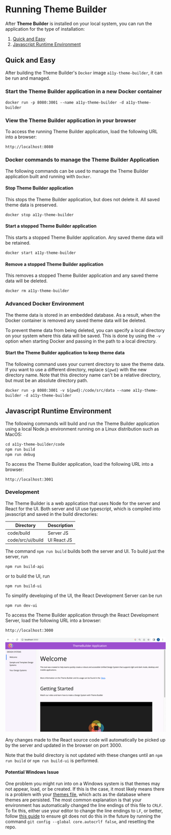 # Running Theme Builder

After **Theme Builder** is installed on your local system, you can run the application for the type of installation:

1. [Quick and Easy](#quick-and-easy)
2. [Javascript Runtime Environment](#javascript-runtime-environment)

## Quick and Easy
After building the Theme Builder's `Docker` image `a11y-theme-builder`, it can be run and managed.

### Start the Theme Builder application in a new Docker container

```
docker run -p 8080:3001 --name a11y-theme-builder -d a11y-theme-builder
```
### View the Theme Builder application in your browser

To access the running Theme Builder application, load the following URL into a browser:

```
http://localhost:8080
```

### Docker commands to manage the Theme Builder Application
The following commands can be used to manage the Theme Builder application built and running with `Docker`.

#### Stop Theme Builder application
This stops the Theme Builder application, but does not delete it.  All saved theme data is preserved.

```
docker stop a11y-theme-builder
```

#### Start a stopped Theme Builder application
This starts a stopped Theme Builder application.  Any saved theme data will be retained.

```
docker start a11y-theme-builder
```

#### Remove a stopped Theme Builder application
This removes a stopped Theme Builder application and any saved theme data will be deleted.

```
docker rm a11y-theme-builder
```

### Advanced Docker Environment
The theme data is stored in an embedded database.  As a result, when the Docker container is removed any saved theme data will be deleted.

To prevent theme data from being deleted, you can specify a local directory on your system where this data will be saved.  This is done by using the `-v` option when starting Docker and passing in the path to a local directory. 

#### Start the Theme Builder application to keep theme data
The following command uses your current directory to save the theme data.  If you want to use a different directory, replace `${pwd}` with the new directory name.  Note that this directory name can't be a relative directory, but must be an absolute directory path.
```
docker run -p 8080:3001 -v ${pwd}:/code/src/data --name a11y-theme-builder -d a11y-theme-builder
```

## Javascript Runtime Environment
The following commands will build and run the Theme Builder application using a local Node.js environment running on a Linux distribution such as MacOS:

```
cd a11y-theme-builder/code
npm run build
npm run debug
```

To access the Theme Builder application, load the following URL into a browser:

```
http://localhost:3001
```

### Development

The Theme Builder is a web application that uses Node for the server and React for the UI.  Both server and UI use typescript, which is compiled into javascript and saved in the build directories:

| Directory | Description |
|---|---|
| code/build | Server JS |
| code/src/ui/build | UI React JS |

The command `npm run build` builds both the server and UI.  To build just the server, run

```
npm run build-api
```

or to build the UI, run

```
npm run build-ui
```

To simplify developing of the UI, the React Development Server can be run

```
npm run dev-ui
```

To access the Theme Builder application through the React Development Server, load the following URL into a browser:

```
http://localhost:3000
```

![Welcome-page](../../_images/WelcomePage.png)

Any changes made to the React source code will automatically be picked up by the server and updated in the browser on port 3000.  

Note that the build directory is not updated with these changes until an `npm run build` or `npm run build-ui` is performed.

#### Potential Windows Issue
One problem you might run into on a Windows system is that themes may not appear, load, or be created.
If this is the case, it most likely means there is a problem with your [themes file](https://github.com/discoverfinancial/a11y-theme-builder/blob/main/code/src/data/themes), which acts as the database where themes are persisted. The most common explanation is that your environment has automatically changed the line endings of this file to `CRLF`. To fix this, either use your editor to change the line endings to `LF`, or better, follow [this guide](https://docs.github.com/en/get-started/getting-started-with-git/configuring-git-to-handle-line-endings) to ensure git does not do this in the future by running the command `git config --global core.autocrlf false`, and resetting the repo.

